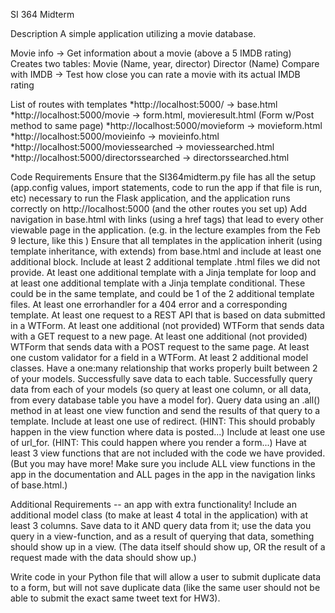 SI 364 Midterm

Description
A simple application utilizing a movie database.

Movie info -> Get information about a movie (above a 5 IMDB rating)
	Creates two tables: Movie (Name, year, director)
			    Director (Name) 
Compare with IMDB -> Test how close you can rate a movie with its actual IMDB rating

List of routes with templates
*http://localhost:5000/ -> base.html
*http://localhost:5000/movie -> form.html, movieresult.html (Form w/Post method to same page)
*http://localhost:5000/movieform -> movieform.html
*http://localhost:5000/movieinfo -> movieinfo.html
*http://localhost:5000/moviessearched -> moviessearched.html
*http://localhost:5000/directorssearched -> directorssearched.html

Code Requirements
Ensure that the SI364midterm.py file has all the setup (app.config values, import statements, code to run the app if that file is run, etc) necessary to run the Flask application, and the application runs correctly on http://localhost:5000 (and the other routes you set up)
 Add navigation in base.html with links (using a href tags) that lead to every other viewable page in the application. (e.g. in the lecture examples from the Feb 9 lecture, like this )
 Ensure that all templates in the application inherit (using template inheritance, with extends) from base.html and include at least one additional block.
 Include at least 2 additional template .html files we did not provide.
 At least one additional template with a Jinja template for loop and at least one additional template with a Jinja template conditional.
These could be in the same template, and could be 1 of the 2 additional template files.
 At least one errorhandler for a 404 error and a corresponding template.
 At least one request to a REST API that is based on data submitted in a WTForm.
 At least one additional (not provided) WTForm that sends data with a GET request to a new page.
 At least one additional (not provided) WTForm that sends data with a POST request to the same page.
 At least one custom validator for a field in a WTForm.
 At least 2 additional model classes.
 Have a one:many relationship that works properly built between 2 of your models.
 Successfully save data to each table.
 Successfully query data from each of your models (so query at least one column, or all data, from every database table you have a model for).
 Query data using an .all() method in at least one view function and send the results of that query to a template.
 Include at least one use of redirect. (HINT: This should probably happen in the view function where data is posted...)
 Include at least one use of url_for. (HINT: This could happen where you render a form...)
 Have at least 3 view functions that are not included with the code we have provided. (But you may have more! Make sure you include ALL view functions in the app in the documentation and ALL pages in the app in the navigation links of base.html.)

Additional Requirements  -- an app with extra functionality!
Include an additional model class (to make at least 4 total in the application) with at least 3 columns. Save data to it AND query data from it; use the data you query in a view-function, and as a result of querying that data, something should show up in a view. (The data itself should show up, OR the result of a request made with the data should show up.)

Write code in your Python file that will allow a user to submit duplicate data to a form, but will not save duplicate data (like the same user should not be able to submit the exact same tweet text for HW3).

